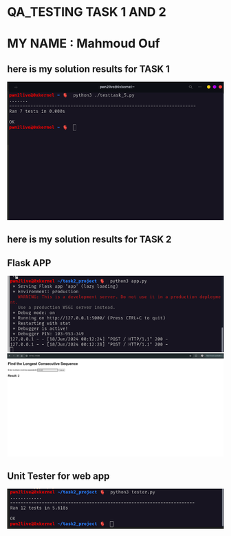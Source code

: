 # QA_TESTING TASK 1 AND 2
# MY NAME : Mahmoud Ouf
## here is my solution results for TASK 1 
![RESULTS OF TASK 1](/Screenshot_from_2024-06-17_23-55-46.png)


## here is my solution results for TASK 2

## Flask APP
![FLASK APP](/terminal.png)
![..](/flask_web.png)

## Unit Tester for web app
![UNIT TESTER FOR WEB APP](/tester.png)

